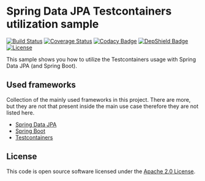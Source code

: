 # Spring Data JPA Testcontainers utilization sample
[![Build Status](https://travis-ci.org/ingogriebsch/sample-spring-data-jpa-testcontainers-utilization.svg?branch=master)](https://travis-ci.org/ingogriebsch/sample-spring-data-jpa-testcontainers-utilization)
[![Coverage Status](https://coveralls.io/repos/github/ingogriebsch/sample-spring-data-jpa-testcontainers-utilization/badge.svg?branch=master)](https://coveralls.io/github/ingogriebsch/sample-spring-data-jpa-testcontainers-utilization?branch=master)
[![Codacy Badge](https://api.codacy.com/project/badge/Grade/13ae48fb292048f0bf6970f99132f75c)](https://www.codacy.com/app/ingo.griebsch/sample-spring-data-jpa-testcontainers-utilization?utm_source=github.com&utm_medium=referral&utm_content=ingogriebsch/sample-spring-data-jpa-testcontainers-utilization&utm_campaign=Badge_Grade)
[![DepShield Badge](https://depshield.sonatype.org/badges/ingogriebsch/sample-spring-data-jpa-testcontainers-utilization/depshield.svg)](https://depshield.github.io)
[![License](http://img.shields.io/:license-apache-blue.svg)](http://www.apache.org/licenses/LICENSE-2.0.html)

This sample shows you how to utilize the Testcontainers usage with Spring Data JPA (and Spring Boot).

## Used frameworks
Collection of the mainly used frameworks in this project. There are more, but they are not that present inside the main use case therefore they are not listed here.
*  [Spring Data JPA](https://docs.spring.io/spring-data/jpa/docs/1.11.10.RELEASE/reference/html/)
*  [Spring Boot](https://docs.spring.io/spring-boot/docs/1.5.10.RELEASE/reference/htmlsingle/)
*  [Testcontainers](https://www.testcontainers.org/)

## License
This code is open source software licensed under the [Apache 2.0 License](https://www.apache.org/licenses/LICENSE-2.0.html).
